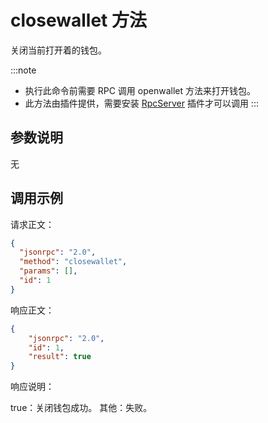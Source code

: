 # closewallet 方法

关闭当前打开着的钱包。

:::note
- 执行此命令前需要 RPC 调用 openwallet 方法来打开钱包。
- 此方法由插件提供，需要安装 [RpcServer](https://github.com/neo-project/neo-modules/releases) 插件才可以调用
:::
## 参数说明

无

## 调用示例

请求正文：

```json
{
  "jsonrpc": "2.0",
  "method": "closewallet",
  "params": [],
  "id": 1
}
```

响应正文：

```json
{
    "jsonrpc": "2.0",
    "id": 1,
    "result": true
}
```

响应说明：

true：关闭钱包成功。
其他：失败。
